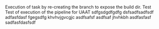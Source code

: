 Execution of task by re-creating the branch to expose the build dir. Test
Test of execution of the pipeline for UAAT
sdfgsdgdfgdfg
dsfsadfsadfsdf
adfasfdasf
fgegsdfg
khvhvjgvcgjc
asdfsafsf
asdfsaf
jhvhkbh
asdfasfasf
sadfasfdasfsdf
